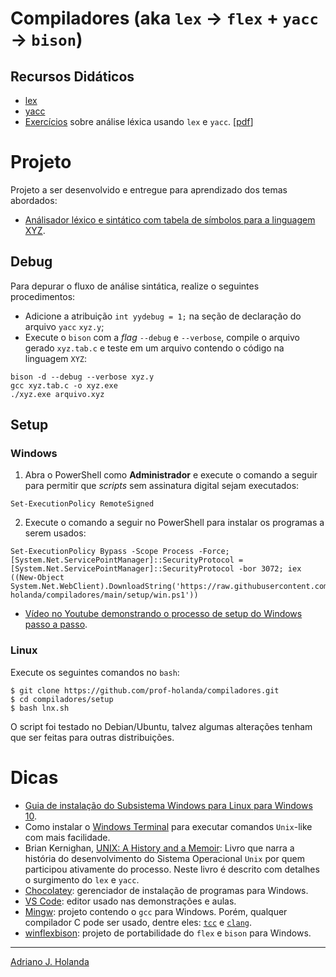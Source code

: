 # Compiladores (aka `lex` &#8594; `flex` + `yacc` &#8594; `bison`)

## Recursos Didáticos

- [lex](lex/)
- [yacc](yacc/)
- [Exercícios](https://github.com/prof-holanda/compiladores/blob/main/exercicios.md) sobre análise léxica usando `lex` e `yacc`. [[pdf](https://drive.google.com/file/d/1WCkVJgJfpCTTtohn12ooS58K4Qxvatq0/view?usp=sharing)]

# Projeto

Projeto a ser desenvolvido e entregue para aprendizado 
dos temas abordados:

- [Análisador léxico e sintático com tabela de símbolos para a linguagem XYZ](https://drive.google.com/file/d/1ggvnsJSTHWxt0AQykWItaqApOkYGV71i/view?usp=sharing).

## Debug

Para depurar o fluxo de análise sintática, realize o seguintes 
procedimentos:

- Adicione a atribuição `int yydebug = 1;` na seção de declaração 
do arquivo `yacc` `xyz.y`;
- Execute o `bison` com a _flag_ `--debug` e `--verbose`, 
compile o arquivo gerado `xyz.tab.c` e teste em um arquivo
contendo o código na linguagem `XYZ`:

```
bison -d --debug --verbose xyz.y
gcc xyz.tab.c -o xyz.exe
./xyz.exe arquivo.xyz
```

## Setup

### Windows

1. Abra o PowerShell como **Administrador** e execute o comando a seguir
para permitir que _scripts_ sem assinatura digital sejam executados:

```
Set-ExecutionPolicy RemoteSigned
```

2. Execute o comando a seguir no PowerShell para instalar os programas
a serem usados:

```
Set-ExecutionPolicy Bypass -Scope Process -Force; [System.Net.ServicePointManager]::SecurityProtocol = [System.Net.ServicePointManager]::SecurityProtocol -bor 3072; iex ((New-Object System.Net.WebClient).DownloadString('https://raw.githubusercontent.com/prof-holanda/compiladores/main/setup/win.ps1'))
```

- [Vídeo no Youtube demonstrando o processo de setup do Windows passo a passo](https://youtu.be/Shp0N-T17bA).

### Linux

Execute os seguintes comandos no `bash`:

```
$ git clone https://github.com/prof-holanda/compiladores.git
$ cd compiladores/setup
$ bash lnx.sh
```

O script foi testado no Debian/Ubuntu, talvez algumas alterações tenham que ser feitas para 
outras distribuições.

# Dicas

- [Guia de instalação do Subsistema Windows para Linux para Windows 10](https://docs.microsoft.com/pt-br/windows/wsl/install-win10).
- Como instalar o [Windows Terminal](https://www.microsoft.com/pt-br/p/windows-terminal/9n0dx20hk701) para executar comandos `Unix`-like com mais facilidade.
-  Brian Kernighan, [UNIX: A History and a Memoir](https://www.amazon.com.br/UNIX-History-English-Brian-Kernighan-ebook/dp/B07ZQHX3R1): 
Livro que narra a história do desenvolvimento do Sistema Operacional `Unix` por quem participou ativamente
do processo. Neste livro é descrito com detalhes o surgimento do `lex` e `yacc`.
- [Chocolatey](https://chocolatey.org/): gerenciador de instalação de programas para Windows.
- [VS Code](https://code.visualstudio.com/download): editor usado nas demonstrações e aulas.
- [Mingw](https://www.mingw-w64.org/): projeto contendo o `gcc` para Windows. Porém, qualquer compilador C pode ser usado, dentre eles: [`tcc`](https://bellard.org/tcc/) e
[`clang`](https://clang.llvm.org/).
- [winflexbison](https://github.com/lexxmark/winflexbison/releases): projeto de portabilidade do `flex` e `bison` para Windows.

---
[Adriano J. Holanda](https://ajholanda.github.io/)
